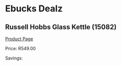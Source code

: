 
# Ebucks Dealz
## Russell Hobbs Glass Kettle (15082)
[Product Page](https://www.ebucks.com/web/shop/productSelected.do?prodId=1149047921&catId=704985963)

Price: R549.00

Savings: 


	